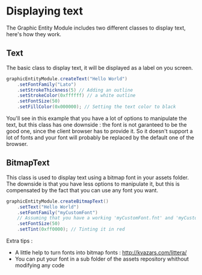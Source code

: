 # Displaying text

The Graphic Entity Module includes two different classes to display text, here's how they work.

## Text

The basic class to display text, it will be displayed as a label on you screen.

```java
graphicEntityModule.createText("Hello World")
    .setFontFamily("Lato")
    .setStrokeThickness(5) // Adding an outline
    .setStrokeColor(0xffffff) // a white outline
    .setFontSize(50)
    .setFillColor(0x000000); // Setting the text color to black
```
You'll see in this example that you have a lot of options to manipulate the text, but this class has one downside :
the font is not garanteed to be the good one, since the client browser has to provide it.
So it doesn't support a lot of fonts and your font will probably be replaced by the default one of the browser.

## BitmapText

This class is used to display text using a bitmap font in your assets folder.
The downside is that you have less options to manipulate it,
but this is compensated by the fact that you can use any font you want.

```java
graphicEntityModule.createBitmapText()
    .setText("Hello World")
    .setFontFamily("myCustomFont")
    // Assuming that you have a working 'myCustomFont.fnt' and 'myCustomFont.png' in your assets folder
    .setFontSize(50)
    .setTint(0xff0000); // Tinting it in red
```

Extra tips :
- A little help to turn fonts into bitmap fonts : http://kvazars.com/littera/
- You can put your font in a sub folder of the assets repository whithout modifying any code
